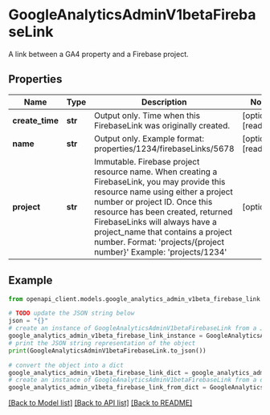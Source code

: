 # GoogleAnalyticsAdminV1betaFirebaseLink

A link between a GA4 property and a Firebase project.

## Properties

Name | Type | Description | Notes
------------ | ------------- | ------------- | -------------
**create_time** | **str** | Output only. Time when this FirebaseLink was originally created. | [optional] [readonly] 
**name** | **str** | Output only. Example format: properties/1234/firebaseLinks/5678 | [optional] [readonly] 
**project** | **str** | Immutable. Firebase project resource name. When creating a FirebaseLink, you may provide this resource name using either a project number or project ID. Once this resource has been created, returned FirebaseLinks will always have a project_name that contains a project number. Format: &#39;projects/{project number}&#39; Example: &#39;projects/1234&#39; | [optional] 

## Example

```python
from openapi_client.models.google_analytics_admin_v1beta_firebase_link import GoogleAnalyticsAdminV1betaFirebaseLink

# TODO update the JSON string below
json = "{}"
# create an instance of GoogleAnalyticsAdminV1betaFirebaseLink from a JSON string
google_analytics_admin_v1beta_firebase_link_instance = GoogleAnalyticsAdminV1betaFirebaseLink.from_json(json)
# print the JSON string representation of the object
print(GoogleAnalyticsAdminV1betaFirebaseLink.to_json())

# convert the object into a dict
google_analytics_admin_v1beta_firebase_link_dict = google_analytics_admin_v1beta_firebase_link_instance.to_dict()
# create an instance of GoogleAnalyticsAdminV1betaFirebaseLink from a dict
google_analytics_admin_v1beta_firebase_link_from_dict = GoogleAnalyticsAdminV1betaFirebaseLink.from_dict(google_analytics_admin_v1beta_firebase_link_dict)
```
[[Back to Model list]](../README.md#documentation-for-models) [[Back to API list]](../README.md#documentation-for-api-endpoints) [[Back to README]](../README.md)


